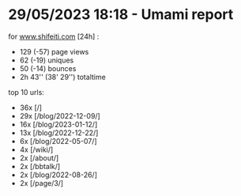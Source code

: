 # 29/05/2023 18:18 - Umami report
for www.shifeiti.com [24h] :

 - 129 (-57) page views
 - 62 (-19) uniques
 - 50 (-14) bounces
 - 2h 43'' (38' 29'') totaltime


top 10 urls:
 - 36x [/]
 - 29x [/blog/2022-12-09/]
 - 16x [/blog/2023-01-12/]
 - 13x [/blog/2022-12-22/]
 - 6x [/blog/2022-05-07/]
 - 4x [/wiki/]
 - 2x [/about/]
 - 2x [/bbtalk/]
 - 2x [/blog/2022-08-26/]
 - 2x [/page/3/]


